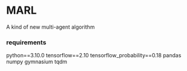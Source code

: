 # MARL
A kind of new multi-agent algorithm

### requirements
python==3.10.0
tensorflow==2.10
tensorflow_probability==0.18
pandas
numpy
gymnasium
tqdm